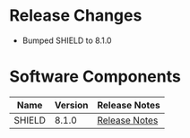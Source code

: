 # Release Changes

* Bumped SHIELD to 8.1.0

# Software Components	

| Name | Version | Release Notes |	
| --- | --- | --- |	
| SHIELD | 8.1.0 | [Release Notes][v8.1.0] |

[v8.1.0]: https://github.com/starkandwayne/shield/releases/tag/v8.1.0
